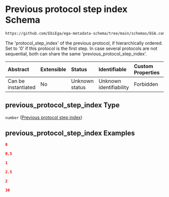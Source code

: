# Previous protocol step index Schema

```txt
https://github.com/EbiEga/ega-metadata-schema/tree/main/schemas/EGA.common-definitions.json#/definitions/protocols_object/properties/previous_protocol_step_index
```

The 'protocol\_step\_index' of the previous protocol, if hierarchically ordered. Set to '0' if this protocol is the first step. In case several protocols are not sequential, both can share the same 'previous\_protocol\_step\_index'.

| Abstract            | Extensible | Status         | Identifiable            | Custom Properties | Additional Properties | Access Restrictions | Defined In                                                                                           |
| :------------------ | :--------- | :------------- | :---------------------- | :---------------- | :-------------------- | :------------------ | :--------------------------------------------------------------------------------------------------- |
| Can be instantiated | No         | Unknown status | Unknown identifiability | Forbidden         | Allowed               | none                | [EGA.common-definitions.json\*](../../../schemas/EGA.common-definitions.json "open original schema") |

## previous\_protocol\_step\_index Type

`number` ([Previous protocol step index](ega-12-definitions-ega-protocols-object-properties-previous-protocol-step-index.md))

## previous\_protocol\_step\_index Examples

```json
0
```

```json
0.5
```

```json
1
```

```json
2.5
```

```json
2
```

```json
30
```
